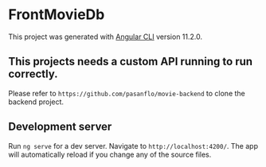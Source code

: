 # FrontMovieDb

This project was generated with [Angular CLI](https://github.com/angular/angular-cli) version 11.2.0.

## This projects needs a custom API running to run correctly.

Please refer to `https://github.com/pasanflo/movie-backend` to clone the backend project.


## Development server

Run `ng serve` for a dev server. Navigate to `http://localhost:4200/`. The app will automatically reload if you change any of the source files.
